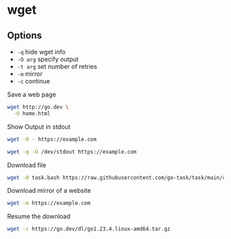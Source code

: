 # wget

## Options

* `-q` hide wget info
* `-O arg` specify output
* `-t arg` set number of retries
* `-m` mirror
* `-c` continue

Save a web page
```sh
wget http://go.dev \
  -O home.html
```

Show Output in stdout
```sh
wget -O - https://example.com
```

```sh
wget -q -O /dev/stdout https://example.com
```

Download file
```sh
wget -O task.bash https://raw.githubusercontent.com/go-task/task/main/completion/bash/task.bash
```

Download mirror of a website
```sh
wget -m https://example.com
```

Resume the download
```sh
wget -c https://go.dev/dl/go1.23.4.linux-amd64.tar.gz
```

